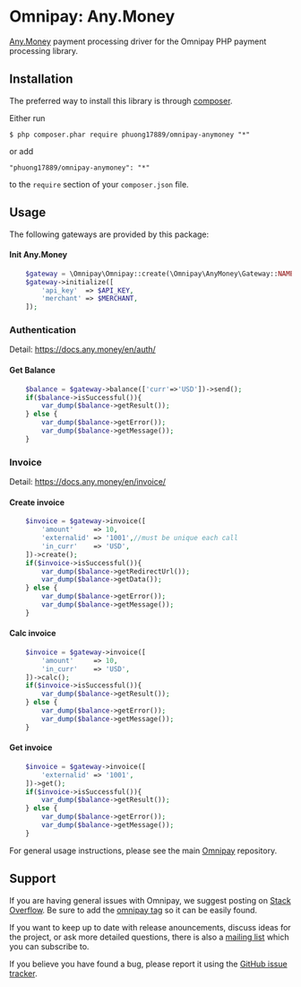 # Omnipay: Any.Money

[Any.Money](https://any.money) payment processing driver for the Omnipay PHP payment processing library.

## Installation

The preferred way to install this library is through [composer](http://getcomposer.org/download/).

Either run

```
$ php composer.phar require phuong17889/omnipay-anymoney "*"
```

or add

```
"phuong17889/omnipay-anymoney": "*"
```

to the ```require``` section of your `composer.json` file.

## Usage

The following gateways are provided by this package:

#### Init Any.Money

```php
    $gateway = \Omnipay\Omnipay::create(\Omnipay\AnyMoney\Gateway::NAME);
    $gateway->initialize([
        'api_key'  => $API_KEY,
        'merchant' => $MERCHANT,
    ]);
```

### Authentication
Detail: https://docs.any.money/en/auth/
#### Get Balance

```php
    $balance = $gateway->balance(['curr'=>'USD'])->send();
    if($balance->isSuccessful()){
        var_dump($balance->getResult());
    } else {
        var_dump($balance->getError());
        var_dump($balance->getMessage());
    }
```

### Invoice
Detail: https://docs.any.money/en/invoice/
#### Create invoice

```php
    $invoice = $gateway->invoice([
        'amount'     => 10,
        'externalid' => '1001',//must be unique each call
        'in_curr'    => 'USD',
    ])->create();
    if($invoice->isSuccessful()){
        var_dump($balance->getRedirectUrl());
        var_dump($balance->getData());
    } else {
        var_dump($balance->getError());
        var_dump($balance->getMessage());
    }
```

#### Calc invoice

```php
    $invoice = $gateway->invoice([
        'amount'     => 10,
        'in_curr'    => 'USD',
    ])->calc();
    if($invoice->isSuccessful()){
        var_dump($balance->getResult());
    } else {
        var_dump($balance->getError());
        var_dump($balance->getMessage());
    }
```

#### Get invoice

```php
    $invoice = $gateway->invoice([
        'externalid' => '1001',
    ])->get();
    if($invoice->isSuccessful()){
        var_dump($balance->getResult());
    } else {
        var_dump($balance->getError());
        var_dump($balance->getMessage());
    }
```

For general usage instructions, please see the main [Omnipay](https://github.com/thephpleague/omnipay)
repository.

## Support

If you are having general issues with Omnipay, we suggest posting on
[Stack Overflow](http://stackoverflow.com/). Be sure to add the
[omnipay tag](http://stackoverflow.com/questions/tagged/omnipay) so it can be easily found.

If you want to keep up to date with release anouncements, discuss ideas for the project, or ask more detailed questions,
there is also a [mailing list](https://groups.google.com/forum/#!forum/omnipay) which you can subscribe to.

If you believe you have found a bug, please report it using
the [GitHub issue tracker](https://github.com/phuong17889/omnipay-anymoney/issues).
